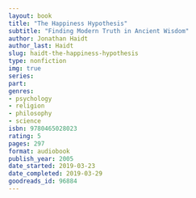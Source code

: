 ```yaml
---
layout: book
title: "The Happiness Hypothesis"
subtitle: "Finding Modern Truth in Ancient Wisdom"
author: Jonathan Haidt
author_last: Haidt
slug: haidt-the-happiness-hypothesis
type: nonfiction
img: true
series: 
part: 
genres:
- psychology
- religion
- philosophy
- science
isbn: 9780465028023
rating: 5
pages: 297
format: audiobook
publish_year: 2005
date_started: 2019-03-23
date_completed: 2019-03-29
goodreads_id: 96884
---
```

